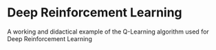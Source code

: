 # Deep Reinforcement Learning
A working and didactical example of the Q-Learning algorithm used for Deep Reinforcement Learning
